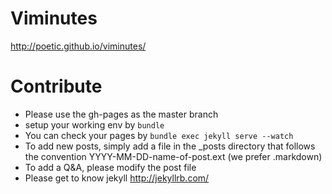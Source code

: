 # Viminutes
http://poetic.github.io/viminutes/

# Contribute
- Please use the gh-pages as the master branch
- setup your working env by ```bundle```
- You can check your pages by ```bundle exec jekyll serve --watch```
- To add new posts, simply add a file in the _posts directory that follows the convention YYYY-MM-DD-name-of-post.ext (we prefer .markdown)
- To add a Q&A, please modify the post file
- Please get to know jekyll http://jekyllrb.com/
